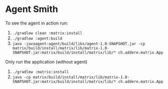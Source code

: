 # Agent Smith

To see the agent in action run:

1. `./gradlew clean :matrix:install`
2. `./gradlew :agent:build`
3. `java -javaagent:agent/build/libs/agent-1.0-SNAPSHOT.jar -cp matrix/build/install/matrix/lib/matrix-1.0-SNAPSHOT.jar:matrix/build/install/matrix/lib/* ch.addere.matrix.App`

Only run the application (without agent)

1. `./gradlew :matrix:install`
2. `java -cp matrix/build/install/matrix/lib/matrix-1.0-SNAPSHOT.jar:matrix/build/install/matrix/lib/* ch.addere.matrix.App`
